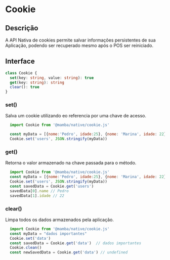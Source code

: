 # Cookie

## Descrição

A API Nativa de cookies permite salvar informações persistentes de sua Aplicação, podendo ser recuperado mesmo após o POS ser reiniciado.

## Interface

```ts
class Cookie {
  set(key: string, value: string): true
  get(key: string): string
  clear(): true
}
```

### set()

Salva um cookie utilizando eo referencia por uma chave de acesso.

```js
  import Cookie from '@mamba/native/cookie.js'

  const myData = [{nome:'Pedro', idade:25}, {nome: 'Marina', idade: 22}]
  Cookie.set('users', JSON.stringify(myData))
```

### get()

Retorna o valor armazenado na chave passada para o método.

```js
  import Cookie from '@mamba/native/cookie.js'
  const myData = [{nome:'Pedro', idade:25}, {nome: 'Marina', idade: 22}]
  Cookie.set('users', JSON.stringify(myData))
  const savedData = Cookie.get('users')
  savedData[0].name // Pedro
  savedData[1].idade // 22
```

### clear()

Limpa todos os dados armazenados pela aplicação.

```js
  import Cookie from '@mamba/native/cookie.js'
  const myData = "dados importantes"
  Cookie.set('data')
  const savedData = Cookie.get('data')  // dados importantes
  Cookie.clean()
  const newSavedData = Cookie.get('data') // undefined
```
